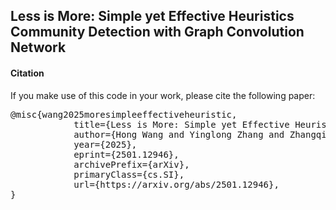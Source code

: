 ## Less is More: Simple yet Effective Heuristics Community Detection with Graph Convolution Network

####  Citation

If you make use of this code  in your work, please cite the following paper:

<pre>@misc{wang2025moresimpleeffectiveheuristic,
            title={Less is More: Simple yet Effective Heuristic Community Detection with Graph Convolution Network}, 
            author={Hong Wang and Yinglong Zhang and Zhangqi Zhao and Zhicong Cai and Xuewen Xia and Xing Xu},
            year={2025},
            eprint={2501.12946},
            archivePrefix={arXiv},
            primaryClass={cs.SI},
            url={https://arxiv.org/abs/2501.12946}, 
}  </pre>
